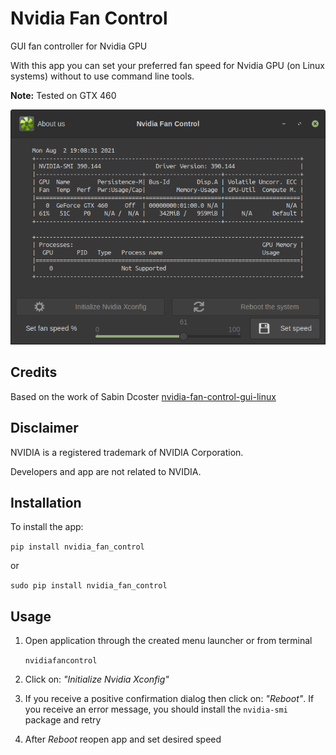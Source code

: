 # Nvidia Fan Control

GUI fan controller for Nvidia GPU

With this app you can set your preferred fan speed for Nvidia GPU (on Linux systems) without to use command line tools.

<b>Note:</b> Tested on GTX 460

![GUI Main Image](https://github.com/tudo75/nvidia-fan-control/blob/5308b771412321387d9f219d7e88ba8e4457abef/gui.png)

## Credits
Based on the work of Sabin Dcoster [nvidia-fan-control-gui-linux](https://github.com/dcostersabin/nvidia-fan-control-gui-linux)

## Disclaimer
NVIDIA is a registered trademark of NVIDIA Corporation.

Developers and app are not related to NVIDIA.

## Installation
To install the app:

<code>pip install nvidia_fan_control</code>

or

<code>sudo pip install nvidia_fan_control</code>

## Usage

1. Open application through the created menu launcher or from terminal 

    <code>nvidiafancontrol</code>

2. Click on: <i>"Initialize Nvidia Xconfig"</i>
4. If you receive a positive confirmation dialog then click on: <i>"Reboot"</i>.
If you receive an error message, you should install the <code>nvidia-smi</code> package and retry
5. After <i>Reboot</i> reopen app and set desired speed


